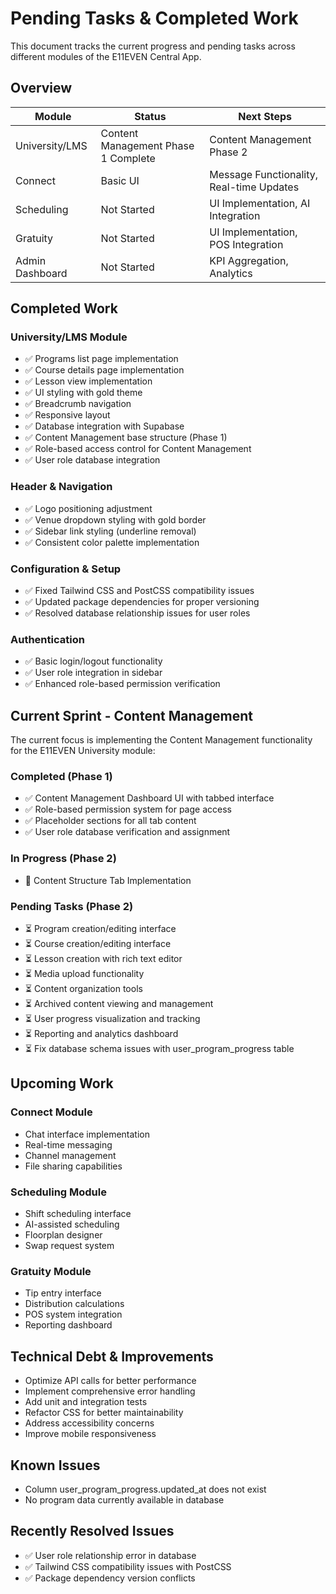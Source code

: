 # Pending Tasks & Completed Work

This document tracks the current progress and pending tasks across different modules of the E11EVEN Central App.

## Overview

| Module | Status | Next Steps |
|--------|--------|------------|
| University/LMS | Content Management Phase 1 Complete | Content Management Phase 2 |  
| Connect | Basic UI | Message Functionality, Real-time Updates |
| Scheduling | Not Started | UI Implementation, AI Integration |
| Gratuity | Not Started | UI Implementation, POS Integration |
| Admin Dashboard | Not Started | KPI Aggregation, Analytics |

## Completed Work

### University/LMS Module
- ✅ Programs list page implementation
- ✅ Course details page implementation
- ✅ Lesson view implementation
- ✅ UI styling with gold theme
- ✅ Breadcrumb navigation
- ✅ Responsive layout
- ✅ Database integration with Supabase
- ✅ Content Management base structure (Phase 1)
- ✅ Role-based access control for Content Management
- ✅ User role database integration

### Header & Navigation
- ✅ Logo positioning adjustment
- ✅ Venue dropdown styling with gold border
- ✅ Sidebar link styling (underline removal)
- ✅ Consistent color palette implementation

### Configuration & Setup
- ✅ Fixed Tailwind CSS and PostCSS compatibility issues
- ✅ Updated package dependencies for proper versioning
- ✅ Resolved database relationship issues for user roles

### Authentication
- ✅ Basic login/logout functionality
- ✅ User role integration in sidebar
- ✅ Enhanced role-based permission verification

## Current Sprint - Content Management

The current focus is implementing the Content Management functionality for the E11EVEN University module:

### Completed (Phase 1)
- ✅ Content Management Dashboard UI with tabbed interface
- ✅ Role-based permission system for page access
- ✅ Placeholder sections for all tab content
- ✅ User role database verification and assignment

### In Progress (Phase 2)
- 🔄 Content Structure Tab Implementation

### Pending Tasks (Phase 2)
- ⏳ Program creation/editing interface
- ⏳ Course creation/editing interface
- ⏳ Lesson creation with rich text editor
- ⏳ Media upload functionality
- ⏳ Content organization tools
- ⏳ Archived content viewing and management
- ⏳ User progress visualization and tracking
- ⏳ Reporting and analytics dashboard
- ⏳ Fix database schema issues with user_program_progress table

## Upcoming Work

### Connect Module
- Chat interface implementation
- Real-time messaging
- Channel management
- File sharing capabilities

### Scheduling Module
- Shift scheduling interface
- AI-assisted scheduling
- Floorplan designer
- Swap request system

### Gratuity Module
- Tip entry interface
- Distribution calculations
- POS system integration
- Reporting dashboard

## Technical Debt & Improvements

- Optimize API calls for better performance
- Implement comprehensive error handling
- Add unit and integration tests
- Refactor CSS for better maintainability
- Address accessibility concerns
- Improve mobile responsiveness

## Known Issues

- Column user_program_progress.updated_at does not exist
- No program data currently available in database

## Recently Resolved Issues
- ✅ User role relationship error in database
- ✅ Tailwind CSS compatibility issues with PostCSS
- ✅ Package dependency version conflicts 